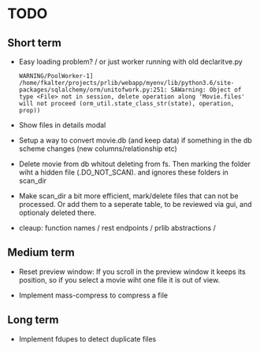 # TODO

## Short term

- Easy loading problem? / or just worker running with old declaritve.py

    `WARNING/PoolWorker-1] /home/fkalter/projects/prlib/webapp/myenv/lib/python3.6/site-packages/sqlalchemy/orm/unitofwork.py:251: SAWarning: Object of type <File> not in session, delete operation along 'Movie.files' will not proceed (orm_util.state_class_str(state), operation, prop))`

- Show files in details modal

- Setup a way to convert movie.db (and keep data) if something in the db scheme changes (new columns/relationship etc)

- Delete movie from db whitout deleting from fs. Then marking the folder wiht a
hidden file (.DO_NOT_SCAN). and ignores these folders in scan_dir

- Make scan_dir a bit more efficient, mark/delete files that can not be processed. Or add them to a seperate table, to be reviewed via gui, and optionaly deleted there.

- cleaup: function names / rest endpoints / prlib abstractions /

## Medium term

- Reset preview window: If you scroll in the preview window it keeps its position, so if you select a movie wiht one file it is out of view.

- Implement mass-compress to compress a file

## Long term


- Implement fdupes to detect duplicate files

